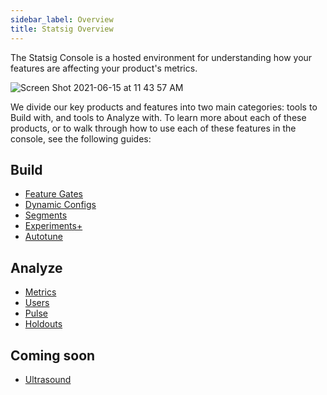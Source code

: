 ```yaml
---
sidebar_label: Overview
title: Statsig Overview
---
```


The Statsig Console is a hosted environment for understanding how your features are affecting your product's metrics.

![Screen Shot 2021-06-15 at 11 43 57 AM](https://user-images.githubusercontent.com/82126616/122106614-002ff780-cdcf-11eb-95be-7e875b199ac4.png)

We divide our key products and features into two main categories: tools to Build with, and tools to Analyze with. To learn more about each of these products, or to walk through how to use each of these features in the console, see the following guides:

## Build
- [Feature Gates](/feature-gates)
- [Dynamic Configs](/dynamic-config)
- [Segments](/segments)
- [Experiments+](/experiments-plus)
- [Autotune](/autotune)

## Analyze
- [Metrics](/console/metrics)
- [Users](/users)
- [Pulse](/pulse)
- [Holdouts](/holdouts)

## Coming soon
- [Ultrasound](/console/ultrasound)

